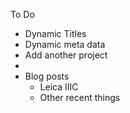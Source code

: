 To Do

+ Dynamic Titles
+ Dynamic meta data
+ Add another project
+ 
+ Blog posts
  + Leica IIIC
  + Other recent things